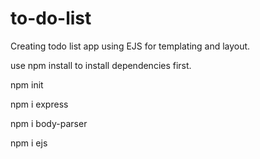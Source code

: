 # to-do-list
Creating todo list app using EJS for templating and layout.

use npm install to install dependencies first.

 npm init
 
 npm i express
 
 npm i body-parser
 
 npm i ejs
